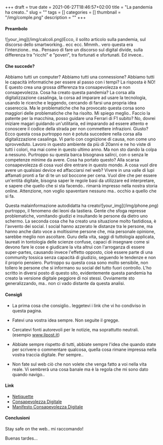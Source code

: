 +++
draft = true
date = 2021-06-27T18:46:57+02:00
title = "La pandemia ha creato.."
slug = ""
tags = []
categories = []
thumbnail = "/img/comple.png"
description = ""
+++
#### Preambolo
<DIV  style="float:left;">![your_img](/img/calcoli.png)</DIV>
Ecco, il solito articolo sulla pandemia, sul discorso dello smartworking.. ecc ecc. Mmmh.. vero questa era l'intenzione.. ma..
Pensavo di fare un discorso sul digital divide, sulla differenza tra "ricchi" e "poveri", tra fortunati e sfortunati. Ed invece..

#### Che succede?
Abbiamo tutti un computer? Abbiamo tutti una connessione? Abbiamo tutti le capacità informatiche per essere al passo con i tempi? La risposta è NO! E questo crea una grossa differenza tra consapevolezza e non consapevolezza. Cosa ha creato questa pandemia? La corsa alla digitalizzazione casalinga, la corsa ad imparare ad usare la tecnologia, usando le ricerche e leggendo, cercando di farsi una propria idea casereccia. Ma le problematiche che ha provocato questa corsa sono maggiori delle problematiche che ha risolto. Mi spiego meglio.. Faccio la patente per la macchina, posso guidare una Ferrari di F1 subito? No, dovrei iniziare magari guidando un'utilitaria, ed imparando ad essere attento e conoscere il codice della strada per non commettere infrazioni. Giusto? Ecco questa cosa purtroppo non è potuta succedere nella corsa alla digitalizzazione casalinga. Vi parlo con cognizione di causa, non come uno sprovveduto. Lavoro in questo ambiente da più di 20anni e ne ho viste di tutti i colori, ma mai come in questo ultimo anno. Ma non sto dando la colpa a nessuno. Purtroppo su questa barca bisognava salirci, con o senza le competenze minime da avere. Cosa ha portato questo? Alla scarsa consapevolezza di cosa vuol dire entrare in questo mondo. A cosa vuol dire avere un qualsiasi device ed affacciarsi nel web? Vivere in una valle di lupi affamati pronti a far di te un sol boccone per cena. Vuol dire che per essere un'entità digitale, bisogna saper le regole basi da utilizzare ed interpretare, e sapere che quello che si sta facendo.. rimarrà impresso nella nostra storia online.
Attenzione, non voglio spaventare nessuno ma.. occhio a quello che si fa.
<DIV  style="float:right;">![your_img](/img/phone.png)</DIV>
Questa malainformazione autodidatta ha creato purtroppo, il fenomeno dei leoni da tastiera. Gente che sfoga represse problematiche, vomitando giudizi e insultando le persone da dietro uno schermo.  La seconda cosa che ha creato una situazione molto fastidiosa, è l'avvento dei social. I social hanno azzerato le distanze tra le persone, ma hanno anche dato voce a moltissime persone che, mia personale opinione, sarebbe meglio non ascoltare. Guru della vita, saggi di tuttologia applicata, laureati in tontologia delle scienze confuse, capaci di insegnare come si devono fare le cose e giudicare la vita altrui con l'arroganza di essere super-partes, causando invece l'effetto opposto, cioè essere parte di una community tossica senza capacità di giudizio, seguendo le tendenze e non il proprio pensiero.
Purtroppo su questa cosa sono molto sensibile, non tollero le persone che si informano su social del tutto fuori controllo. L'ho scritto in diversi posto di questo sito, evidentemente questa pandemia ha creato la versione digitale peggiore di noi stessi.
Ovviamente sto generalizzando, ma.. non ci vado distante da questa analisi. 


#### Consigli
- La prima cosa che consiglio.. leggetevi i link che vi ho condiviso in questa pagina.

- Fatevi una vostra idea sempre. Non seguite il gregge.
- Cercatevi fonti autorevoli per le notizie, ma soprattutto neutrali. (esempio www.ilpost.it) 
- Abbiate sempre rispetto di tutti, abbiate sempre l'idea che quando state per scrivere o commentare qualcosa, quella cosa rimane impressa nella vostra traccia digitale. Per sempre..
- Non fate sul web ciò che non volete che venga fatto a voi nella vita reale. Vi sembrerà una cosa banale ma è la regola che mi sono dato quando navigo..



#### Link
- [Netiquette](https://it.wikipedia.org/wiki/Netiquette)
- [Consapevolezza Digitale](https://www.agendadigitale.eu/cultura-digitale/digitale-la-conoscenza-non-basta-serve-consapevolezza/)
- [Manifesto Consapevolezza Digitale](https://www.digitaltransformationinstitute.it/wp-content/uploads/2020/02/ManifestoConsapevolezza.pdf)

#### Conclusioni
Stay safe on the web.. mi raccomando!

Buenas tardes...